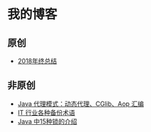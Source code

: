 # 我的博客
## 原创
- [2018年终总结](2018年终总结.md)

## 非原创
- [Java 代理模式：动态代理、CGlib、Aop 汇编](Java代理模式：动态代理、CGlib、Aop汇编.md)
- [IT 行业各种备份术语](IT行业各种备份术语.md)
- [Java 中15种锁的介绍](Java中15种锁的介绍.md)